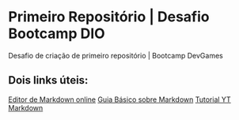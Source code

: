 # Primeiro Repositório | Desafio Bootcamp DIO
Desafio de criação de primeiro repositório | Bootcamp DevGames

## Dois links úteis:
[Editor de Markdown online](https://readme.so/pt/editor)
[Guia Básico sobre Markdown](https://www.markdownguide.org/)
[Tutorial YT Markdown](https://www.youtube.com/watch?v=He0hLkmxT_Y)
